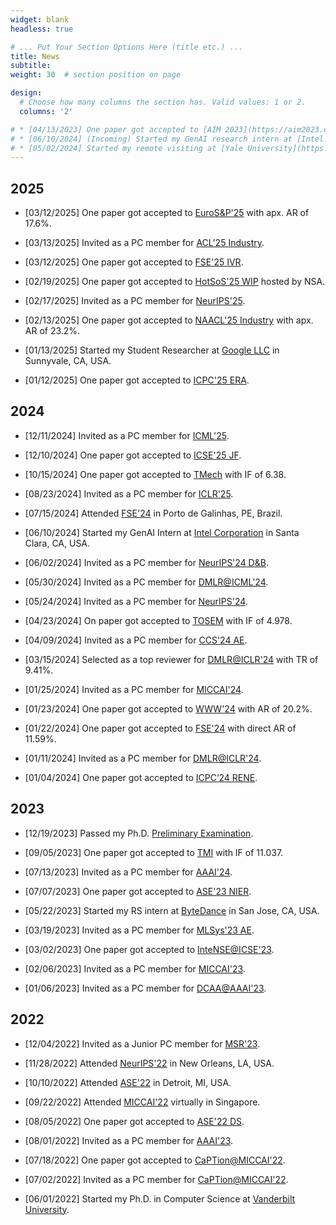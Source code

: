 ```yaml
---
widget: blank
headless: true

# ... Put Your Section Options Here (title etc.) ...
title: News
subtitle:
weight: 30  # section position on page

design:
  # Choose how many columns the section has. Valid values: 1 or 2.
  columns: '2'

# * [04/13/2023] One paper got accepted to [AIM 2023](https://aim2023.org/) focused section.
# * [06/10/2024] (Incoming) Started my GenAI research intern at [Intel Corporation](https://www.intel.com/content/www/us/en/homepage.html) in Santa Clara, CA, USA.
# * [05/02/2024] Started my remote visiting at [Yale University](https://www.yale.edu/) in New Haven, CT, USA.
---
```


## 2025

* [03/12/2025] One paper got accepted to [EuroS&P'25](https://eurosp2025.ieee-security.org/cfp.html) with apx. AR of 17.6%.

* [03/13/2025] Invited as a PC member for [ACL'25 Industry](https://2025.aclweb.org/calls/industry_track/).

* [03/12/2025] One paper got accepted to [FSE'25 IVR](https://conf.researchr.org/track/fse-2025/fse-2025-ideas-visions-and-reflections).

* [02/19/2025] One paper got accepted to [HotSoS'25 WIP](https://sos-vo.org/group/hotsos/cfp) hosted by NSA.

* [02/17/2025] Invited as a PC member for [NeurIPS'25](https://neurips.cc/).

* [02/13/2025] One paper got accepted to [NAACL'25 Industry](https://2025.naacl.org/calls/industry/) with apx. AR of 23.2%.

* [01/13/2025] Started my Student Researcher at [Google LLC](https://about.google/google-in-america/) in Sunnyvale, CA, USA.

* [01/12/2025] One paper got accepted to [ICPC'25 ERA](https://conf.researchr.org/track/icpc-2025/icpc-2025-early-research-achievements-era).

## 2024

* [12/11/2024] Invited as a PC member for [ICML'25](https://icml.cc/).

* [12/10/2024] One paper got accepted to [ICSE'25 JF](https://conf.researchr.org/track/icse-2025/icse-2025-journal-first-papers).

* [10/15/2024] One paper got accepted to [TMech](https://ieeexplore.ieee.org/xpl/RecentIssue.jsp?punumber=3516) with IF of 6.38.

* [08/23/2024] Invited as a PC member for [ICLR'25](https://iclr.cc/Conferences/2025).

* [07/15/2024] Attended [FSE'24](https://conf.researchr.org/home/fse-2024) in Porto de Galinhas, PE, Brazil.

* [06/10/2024] Started my GenAI Intern at [Intel Corporation](https://www.intel.com/content/www/us/en/homepage.html) in Santa Clara, CA, USA.

* [06/02/2024] Invited as a PC member for [NeurIPS'24 D&B](https://neurips.cc/Conferences/2024/CallForDatasetsBenchmarks).

* [05/30/2024] Invited as a PC member for [DMLR@ICML'24](https://dmlr.ai/).

* [05/24/2024] Invited as a PC member for [NeurIPS'24](https://neurips.cc/Conferences/2024).

* [04/23/2024] On paper got accepted to [TOSEM](https://dl.acm.org/journal/tosem) with IF of 4.978.

* [04/09/2024] Invited as a PC member for [CCS'24 AE](https://www.sigsac.org/ccs/CCS2024/call-for/call-for-artifacts.html).

* [03/15/2024] Selected as a top reviewer for [DMLR@ICLR'24](https://dmlr.ai/reviewers/) with TR of 9.41%.

* [01/25/2024] Invited as a PC member for [MICCAI'24](https://conferences.miccai.org/2024/en/).

* [01/23/2024] One paper got accepted to [WWW'24](https://www2024.thewebconf.org/) with AR of 20.2%.

* [01/22/2024] One paper got accepted to [FSE'24](https://2024.esec-fse.org/track/fse-2024-research-papers) with direct AR of 11.59%.

* [01/11/2024] Invited as a PC member for [DMLR@ICLR'24](https://dmlr.ai/).

* [01/04/2024] One paper got accepted to [ICPC‘24 RENE](https://conf.researchr.org/track/icpc-2024/icpc-2024-replications-and-negative-results--rene-).

## 2023

* [12/19/2023] Passed my Ph.D. [Preliminary Examination](https://engineering.vanderbilt.edu/cs/Graduate/CSExamination.php).

* [09/05/2023] One paper got accepted to [TMI](https://ieeexplore.ieee.org/xpl/RecentIssue.jsp?punumber=42) with IF of 11.037. 

* [07/13/2023] Invited as a PC member for [AAAI'24](https://aaai.org/Conferences/AAAI-24/).

* [07/07/2023] One paper got accepted to [ASE'23 NIER](https://conf.researchr.org/track/ase-2023/ase-2023-nier-track?).

* [05/22/2023] Started my RS intern at [ByteDance](https://www.bytedance.com/en/) in San Jose, CA, USA.

* [03/19/2023] Invited as a PC member for [MLSys'23 AE](https://mlsys.org/Conferences/2023/CallForAE).

* [03/02/2023] One paper got accepted to [InteNSE@ICSE'23](https://intense23.github.io/).

* [02/06/2023] Invited as a PC member for [MICCAI'23](https://conferences.miccai.org/2023/en/).

* [01/06/2023] Invited as a PC member for [DCAA@AAAI'23](https://ncsu-dk-lab.github.io/workshops/dcaa@2023/).

## 2022

* [12/04/2022] Invited as a Junior PC member for [MSR'23](https://conf.researchr.org/track/msr-2023/msr-2023-technical-papers).

* [11/28/2022] Attended [NeurIPS'22](https://nips.cc/) in New Orleans, LA, USA.

* [10/10/2022] Attended [ASE'22](https://conf.researchr.org/home/ase-2022) in Detroit, MI, USA.

* [09/22/2022] Attended [MICCAI'22](https://conferences.miccai.org/2022/en/) virtually in Singapore.

* [08/05/2022] One paper got accepted to [ASE'22 DS](https://conf.researchr.org/track/ase-2022/ase-2022-doctoral-symposium?).

* [08/01/2022] Invited as a PC member for [AAAI'23](https://aaai.org/Conferences/AAAI-23/).

* [07/18/2022] One paper got accepted to [CaPTion@MICCAI'22](https://caption-workshop.github.io/).

* [07/02/2022] Invited as a PC member for [CaPTion@MICCAI'22](https://conferences.miccai.org/2022/en/).

* [06/01/2022] Started my Ph.D. in Computer Science at [Vanderbilt University](https://www.vanderbilt.edu/).